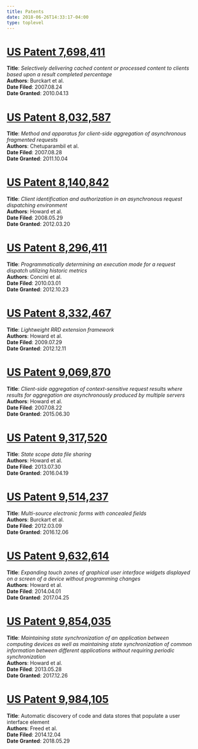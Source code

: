 ```yaml
---
title: Patents
date: 2018-06-26T14:33:17-04:00
type: toplevel
---
```


# [US Patent 7,698,411](http://patft.uspto.gov/netacgi/nph-Parser?Sect1=PTO2&Sect2=HITOFF&p=1&u=%2Fnetahtml%2FPTO%2Fsearch-bool.html&r=1&f=G&l=50&co1=AND&d=PTXT&s1=7698411.PN.&OS=PN/7698411&RS=PN/7698411)

**Title**: _Selectively delivering cached content or processed content to clients based upon a result completed
percentage_\
**Authors**: Burckart et al.\
**Date Filed**: 2007.08.24\
**Date Granted**: 2010.04.13

# [US Patent 8,032,587](http://patft.uspto.gov/netacgi/nph-Parser?Sect1=PTO2&Sect2=HITOFF&p=1&u=%2Fnetahtml%2FPTO%2Fsearch-bool.html&r=1&f=G&l=50&co1=AND&d=PTXT&s1=8032587.PN.&OS=PN/8032587&RS=PN/8032587)

**Title**: _Method and apparatus for client-side aggregation of asynchronous fragmented requests_\
**Authors**: Chetuparambil et al.\
**Date Filed**: 2007.08.28\
**Date Granted**: 2011.10.04

# [US Patent 8,140,842](http://patft.uspto.gov/netacgi/nph-Parser?Sect1=PTO2&Sect2=HITOFF&p=1&u=%2Fnetahtml%2FPTO%2Fsearch-bool.html&r=1&f=G&l=50&co1=AND&d=PTXT&s1=8140842.PN.&OS=PN/8140842&RS=PN/8140842)

**Title**: _Client identification and authorization in an asynchronous request dispatching environment_\
**Authors**: Howard et al.\
**Date Filed**: 2008.05.29\
**Date Granted**: 2012.03.20

# [US Patent 8,296,411](http://patft.uspto.gov/netacgi/nph-Parser?Sect1=PTO2&Sect2=HITOFF&p=1&u=%2Fnetahtml%2FPTO%2Fsearch-bool.html&r=1&f=G&l=50&co1=AND&d=PTXT&s1=8296411.PN.&OS=PN/8296411&RS=PN/8296411)

**Title**: _Programmatically determining an execution mode for a request dispatch utilizing historic metrics_\
**Authors**: Concini et al.\
**Date Filed**: 2010.03.01\
**Date Granted**: 2012.10.23

# [US Patent 8,332,467](http://patft.uspto.gov/netacgi/nph-Parser?Sect1=PTO2&Sect2=HITOFF&p=1&u=%2Fnetahtml%2FPTO%2Fsearch-bool.html&r=1&f=G&l=50&co1=AND&d=PTXT&s1=8332467.PN.&OS=PN/8332467&RS=PN/8332467)

**Title**: _Lightweight RRD extension framework_\
**Authors**: Howard et al.\
**Date Filed**: 2009.07.29\
**Date Granted**: 2012.12.11

# [US Patent 9,069,870](http://patft.uspto.gov/netacgi/nph-Parser?Sect1=PTO2&Sect2=HITOFF&p=1&u=%2Fnetahtml%2FPTO%2Fsearch-bool.html&r=1&f=G&l=50&co1=AND&d=PTXT&s1=9069870.PN.&OS=PN/9069870&RS=PN/9069870)

**Title**: _Client-side aggregation of context-sensitive request results where results for aggregation are
asynchronously produced by multiple servers_\
**Authors**: Howard et al.\
**Date Filed**: 2007.08.22\
**Date Granted**: 2015.06.30

# [US Patent 9,317,520](http://patft.uspto.gov/netacgi/nph-Parser?Sect1=PTO2&Sect2=HITOFF&p=1&u=%2Fnetahtml%2FPTO%2Fsearch-bool.html&r=1&f=G&l=50&co1=AND&d=PTXT&s1=9317520.PN.&OS=PN/9317520&RS=PN/9317520)

**Title**: _State scope data file sharing_\
**Authors**: Howard et al.\
**Date Filed**: 2013.07.30\
**Date Granted**: 2016.04.19

# [US Patent 9,514,237](http://patft.uspto.gov/netacgi/nph-Parser?Sect1=PTO2&Sect2=HITOFF&p=1&u=%2Fnetahtml%2FPTO%2Fsearch-bool.html&r=1&f=G&l=50&co1=AND&d=PTXT&s1=9514237.PN.&OS=PN/9514237&RS=PN/9514237)

**Title**: _Multi-source electronic forms with concealed fields_\
**Authors**: Burckart et al.\
**Date Filed**: 2012.03.09\
**Date Granted**: 2016.12.06

# [US Patent 9,632,614](http://patft.uspto.gov/netacgi/nph-Parser?Sect1=PTO2&Sect2=HITOFF&p=1&u=%2Fnetahtml%2FPTO%2Fsearch-bool.html&r=1&f=G&l=50&co1=AND&d=PTXT&s1=9632614.PN.&OS=PN/9632614&RS=PN/9632614)

**Title**: _Expanding touch zones of graphical user interface widgets displayed on a screen of a device without
programming changes_\
**Authors**: Howard et al.\
**Date Filed**: 2014.04.01\
**Date Granted**: 2017.04.25

# [US Patent 9,854,035](http://patft.uspto.gov/netacgi/nph-Parser?Sect1=PTO2&Sect2=HITOFF&p=1&u=%2Fnetahtml%2FPTO%2Fsearch-bool.html&r=1&f=G&l=50&co1=AND&d=PTXT&s1=9854035.PN.&OS=PN/9854035&RS=PN/9854035)

**Title**: _Maintaining state synchronization of an application between computing devices as well as maintaining state
synchronization of common information between different applications without requiring periodic synchronization_\
**Authors**: Howard et al.\
**Date Filed**: 2013.05.28\
**Date Granted**: 2017.12.26

# [US Patent 9,984,105](http://patft.uspto.gov/netacgi/nph-Parser?Sect1=PTO2&Sect2=HITOFF&p=1&u=%2Fnetahtml%2FPTO%2Fsearch-bool.html&r=1&f=G&l=50&co1=AND&d=PTXT&s1=9984105.PN.&OS=PN/9984105&RS=PN/9984105)

**Title**: Automatic discovery of code and data stores that populate a user interface element\
**Authors**: Freed et al.\
**Date Filed**: 2014.12.04\
**Date Granted**: 2018.05.29